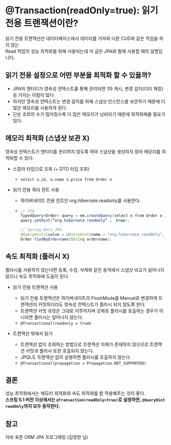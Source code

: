 # @Transaction(readOnly=true): 읽기 전용 트랜잭션이란?

읽기 전용 트랜잭션은 데이터베이스에서 데이터를 가져와 다른 CUD와 같은 작업을 하지 않는  
Read 작업의 성능 최적화를 위해 사용되는데 이 글은 JPA와 함께 사용할 때의 설명입니다.

## 읽기 전용 설정으로 어떤 부분을 최적화 할 수 있을까?
- JPA의 엔티티가 영속성 컨텍스트를 통해 관리되면 1차 캐시, 변경 감지(더티 체킹) 등 가지는 이점이 많다.
- 하지만 영속성 컨텍스트는 변경 감지를 위해 스냅샷 인스턴스를 보관하기 때문에 더 많은 메모리를 사용하게 된다.
- 단순 조회의 수가 많아질수록 더 많은 메모리가 낭비되기 때문에 최적화해줄 필요가 있다.

## 메모리 최적화 (스냅샷 보관 X)
영속성 컨텍스트가 엔티티를 관리하지 않도록 하여 스냅샷을 생성하지 않아 메모리를 최적화할 수 있다.

- 스칼라 타입으로 조회 (+ DTO 타입 조회) 
    - `select o.id, o.name o.price from Order o`
    
- 읽기 전용 쿼리 힌트 사용
    - 하이버네이트 전용 힌트인 org.hibernate.readonly를 사용한다.
    - ```java
      // JPA
      TypedQuery<Order> query = em.createQuery(select o from Order o , Order.class);
      query.setHint(”org.hibernate.readonly” ， true);
      
      // Spring Data JPA
      @QueryHints(value = @QueryHint(name = "org.hibernate.readOnly", value = "true"))
      Order findByOrdername(String ordername);
      ```
      
## 속도 최적화 (플러시 X)
플러시를 사용하지 않는다면 등록, 수정, 삭제와 같은 동작에서 스냅샷 비교가 일어나지 않으니 속도 최적화에 도움이 된다.

- 읽기 전용 트랜잭션 사용
    - 읽기 전용 트랜잭션은 하이버네이트의 FlushMode를 Manual로 변경하여 트랜잭션이 커밋하더라도 영속성 컨텍스트가 플러시 되지 않도록 한다.
    - 트랜잭션 커밋 과정은 그대로 이루어지며 강제로 플러시를 호출하는 경우가 아니라면 플러시는 일어나지 않는다.
    - `@Transactional(readonly = true》`

- 트랜잭션 밖에서 읽기
    - 트랜잭션 없이 조회하는 방법으로 트랜잭션 자체가 존재하지 않으므로 트랜잭션 커밋과 플러시 또한 호출되지 않는다.
    - JPQL도 트랜잭션 없이 실행하면 플러시를 호출하지 않는다.
    - `@Transactional(propagation = Propagation.NOT_SUPPORTED)`

## 결론
성능 최적화에서는 메모리 최적화와 속도 최적화를 함 적용해주는 것이 좋다.  
**스프링 5.1 버전 이상에서는 `@Transaction(readOnly=true)`로 설정하면, `@QueryHint readOnly`까지 모두 동작한다**.

## 참고
자바 표준 ORM JPA 프로그래밍 (김영한 님)
